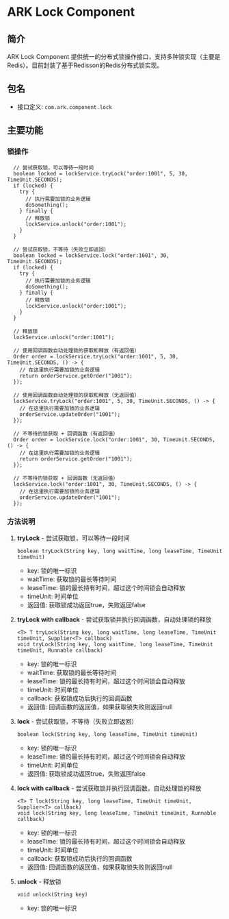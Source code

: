 # ARK Lock Component

## 简介
ARK Lock Component 提供统一的分布式锁操作接口，支持多种锁实现（主要是Redis）。目前封装了基于Redisson的Redis分布式锁实现。

## 包名
- 接口定义: `com.ark.component.lock`

## 主要功能

### 锁操作
```
  // 尝试获取锁，可以等待一段时间
  boolean locked = lockService.tryLock("order:1001", 5, 30, TimeUnit.SECONDS);
  if (locked) {
    try {
      // 执行需要加锁的业务逻辑
      doSomething();
    } finally {
      // 释放锁
      lockService.unlock("order:1001");
    }
  }
  
  // 尝试获取锁，不等待（失败立即返回）
  boolean locked = lockService.lock("order:1001", 30, TimeUnit.SECONDS);
  if (locked) {
    try {
      // 执行需要加锁的业务逻辑
      doSomething();
    } finally {
      // 释放锁
      lockService.unlock("order:1001");
    }
  }
  
  // 释放锁
  lockService.unlock("order:1001");
  
  // 使用回调函数自动处理锁的获取和释放（有返回值）
  Order order = lockService.tryLock("order:1001", 5, 30, TimeUnit.SECONDS, () -> {
    // 在这里执行需要加锁的业务逻辑
    return orderService.getOrder("1001");
  });
  
  // 使用回调函数自动处理锁的获取和释放（无返回值）
  lockService.tryLock("order:1001", 5, 30, TimeUnit.SECONDS, () -> {
    // 在这里执行需要加锁的业务逻辑
    orderService.updateOrder("1001");
  });
  
  // 不等待的锁获取 + 回调函数（有返回值）
  Order order = lockService.lock("order:1001", 30, TimeUnit.SECONDS, () -> {
    // 在这里执行需要加锁的业务逻辑
    return orderService.getOrder("1001");
  });
  
  // 不等待的锁获取 + 回调函数（无返回值）
  lockService.lock("order:1001", 30, TimeUnit.SECONDS, () -> {
    // 在这里执行需要加锁的业务逻辑
    orderService.updateOrder("1001");
  });
```

### 方法说明

1. **tryLock** - 尝试获取锁，可以等待一段时间
   ```
   boolean tryLock(String key, long waitTime, long leaseTime, TimeUnit timeUnit)
   ```
   - key: 锁的唯一标识
   - waitTime: 获取锁的最长等待时间
   - leaseTime: 锁的最长持有时间，超过这个时间锁会自动释放
   - timeUnit: 时间单位
   - 返回值: 获取锁成功返回true，失败返回false

2. **tryLock with callback** - 尝试获取锁并执行回调函数，自动处理锁的释放
   ```
   <T> T tryLock(String key, long waitTime, long leaseTime, TimeUnit timeUnit, Supplier<T> callback)
   void tryLock(String key, long waitTime, long leaseTime, TimeUnit timeUnit, Runnable callback)
   ```
   - key: 锁的唯一标识
   - waitTime: 获取锁的最长等待时间
   - leaseTime: 锁的最长持有时间，超过这个时间锁会自动释放
   - timeUnit: 时间单位
   - callback: 获取锁成功后执行的回调函数
   - 返回值: 回调函数的返回值，如果获取锁失败则返回null

3. **lock** - 尝试获取锁，不等待（失败立即返回）
   ```
   boolean lock(String key, long leaseTime, TimeUnit timeUnit)
   ```
   - key: 锁的唯一标识
   - leaseTime: 锁的最长持有时间，超过这个时间锁会自动释放
   - timeUnit: 时间单位
   - 返回值: 获取锁成功返回true，失败返回false

4. **lock with callback** - 尝试获取锁并执行回调函数，自动处理锁的释放
   ```
   <T> T lock(String key, long leaseTime, TimeUnit timeUnit, Supplier<T> callback)
   void lock(String key, long leaseTime, TimeUnit timeUnit, Runnable callback)
   ```
   - key: 锁的唯一标识
   - leaseTime: 锁的最长持有时间，超过这个时间锁会自动释放
   - timeUnit: 时间单位
   - callback: 获取锁成功后执行的回调函数
   - 返回值: 回调函数的返回值，如果获取锁失败则返回null

5. **unlock** - 释放锁
   ```
   void unlock(String key)
   ```
   - key: 锁的唯一标识